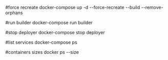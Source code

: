 #force recreate
docker-compose up -d --force-recreate --build --remove-orphans

#run builder
docker-compose run builder

#stop deployer
docker-compose stop deployer

#list services
docker-compose ps

#containers sizes
docker ps --size